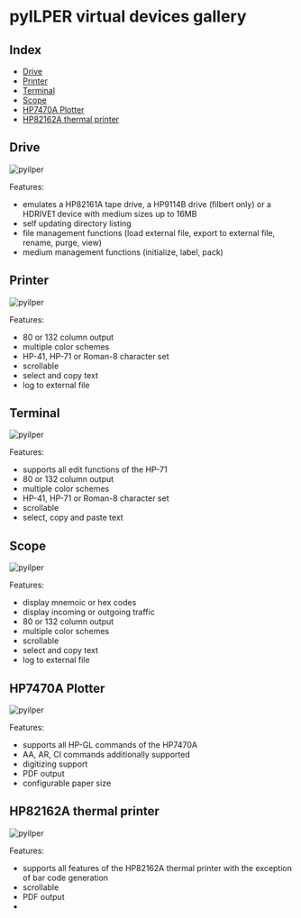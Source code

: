 ﻿pyILPER virtual devices gallery
===============================

Index
-----

* [Drive](#drive)
* [Printer](#printer)
* [Terminal](#terminal)
* [Scope](#scope)
* [HP7470A Plotter](#hp7470a-plotter)
* [HP82162A thermal printer](#hp82162a-thermal-printer)

Drive
-----
![pyilper](https://cdn.rawgit.com/bug400/pyilper/73dfd05/img/pyilper_drive.png)

Features:
* emulates a HP82161A tape drive, a HP9114B drive (filbert only) or a HDRIVE1 device with medium sizes up to 16MB
* self updating directory listing 
* file management functions (load external file, export to external file, rename, purge, view)
* medium management functions (initialize, label, pack)

Printer
-------
![pyilper](https://cdn.rawgit.com/bug400/pyilper/73dfd05/img/pyilper_drive.png)

Features:
* 80 or 132 column output
* multiple color schemes
* HP-41, HP-71 or Roman-8 character set
* scrollable
* select and copy text 
* log to external file

Terminal
--------
![pyilper](https://cdn.rawgit.com/bug400/pyilper/73dfd05/img/pyilper_terminal.png)

Features:
* supports all edit functions of the HP-71
* 80 or 132 column output
* multiple color schemes
* HP-41, HP-71 or Roman-8 character set
* scrollable
* select, copy and paste text

Scope
-----
![pyilper](https://cdn.rawgit.com/bug400/pyilper/73dfd05/img/pyilper_scope.png)

Features:
* display mnemoic or hex codes
* display incoming or outgoing traffic
* 80 or 132 column output
* multiple color schemes
* scrollable
* select and copy text 
* log to external file

HP7470A Plotter
---------------
![pyilper](https://cdn.rawgit.com/bug400/pyilper/73dfd05/img/pyilper_plotter.png)

Features:
* supports all HP-GL commands of the HP7470A
* AA, AR, CI commands additionally supported
* digitizing support
* PDF output
* configurable paper size

HP82162A thermal printer
------------------------
![pyilper](https://cdn.rawgit.com/bug400/pyilper/73dfd05/img/pyilper_thermal.png)

Features:
* supports all features of the HP82162A thermal printer with the exception of bar code generation
* scrollable
* PDF output
*

